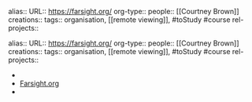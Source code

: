 alias::
URL:: https://farsight.org/
org-type::
people:: [[Courtney Brown]] 
creations:: 
tags:: organisation, [[remote viewing]], #toStudy #course 
rel-projects::

alias::
URL:: https://farsight.org/
org-type::
people:: [[Courtney Brown]] 
creations:: 
tags:: organisation, [[remote viewing]], #toStudy #course 
rel-projects::

-
- [Farsight.org](https://farsight.org/)
-